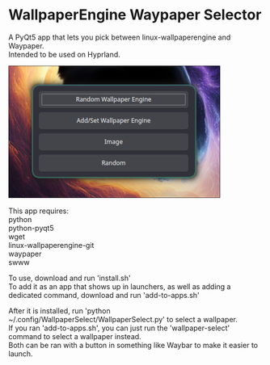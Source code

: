 # WallpaperEngine Waypaper Selector
A PyQt5 app that lets you pick between linux-wallpaperengine and Waypaper.<br>
Intended to be used on Hyprland.

![Screenshot](https://github.com/Mato1111/WallpaperEngine-Waypaper-Selector/blob/main/Screenshots/screenshot.png?raw=true)

<p>This app requires:<br>
python<br>
python-pyqt5<br>
wget<br>
linux-wallpaperengine-git<br>
waypaper<br>
swww
<p>

To use, download and run 'install.sh'<br>
To add it as an app that shows up in launchers, as well as adding a dedicated command, download and run 'add-to-apps.sh'<br>

<p>After it is installed, run 'python ~/.config/WallpaperSelect/WallpaperSelect.py' to select a wallpaper.<br>
  If you ran 'add-to-apps.sh', you can just run the 'wallpaper-select' command to select a wallpaper instead.<br>
Both can be ran with a button in something like Waybar to make it easier to launch.
<p>
